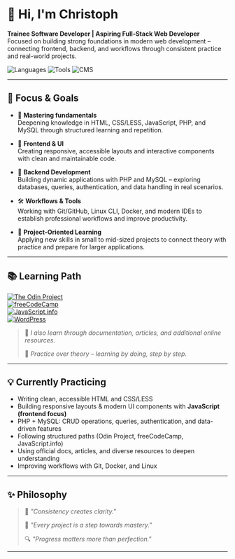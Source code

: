 # 👋 Hi, I'm Christoph

**Trainee Software Developer | Aspiring Full-Stack Web Developer**  
Focused on building strong foundations in modern web development – connecting frontend, backend, and workflows through consistent practice and real-world projects.

![Languages](https://img.shields.io/badge/code-HTML%20%7C%20CSS%2FLESS%20%7C%20JavaScript%20%7C%20PHP%20%7C%20MySQL-blue)
![Tools](https://img.shields.io/badge/tools-Git%2C%20GitHub%2C%20Docker%2C%20Linux%2C%20PHPStorm%2C%20VSCode-darkgrey)
![CMS](https://img.shields.io/badge/CMS-WordPress-lightgrey)

---

## 🚀 Focus & Goals

- 🧱 **Mastering fundamentals**  
  Deepening knowledge in HTML, CSS/LESS, JavaScript, PHP, and MySQL through structured learning and repetition.

- 🎨 **Frontend & UI**  
  Creating responsive, accessible layouts and interactive components with clean and maintainable code.

- 🔧 **Backend Development**  
  Building dynamic applications with PHP and MySQL – exploring databases, queries, authentication, and data handling in real scenarios.

- 🛠️ **Workflows & Tools**  
  Working with Git/GitHub, Linux CLI, Docker, and modern IDEs to establish professional workflows and improve productivity.

- 📂 **Project-Oriented Learning**  
  Applying new skills in small to mid-sized projects to connect theory with practice and prepare for larger applications.

---

## 📚 Learning Path

[![The Odin Project](https://img.shields.io/badge/The_Odin_Project-Full_Stack-1e4b7b?style=flat&logo=theodinproject&logoColor=white)](https://www.theodinproject.com)  
[![freeCodeCamp](https://img.shields.io/badge/freeCodeCamp-Full_Stack_Beta-0a0a23?style=flat&logo=freecodecamp&logoColor=white)](https://www.freecodecamp.org)  
[![JavaScript.info](https://img.shields.io/badge/JavaScript.info-Guide-f7df1e?style=flat&logo=javascript&logoColor=black)](https://javascript.info/)  
[![WordPress](https://img.shields.io/badge/WordPress-Development-21759b?style=flat&logo=wordpress&logoColor=white)](https://wordpress.org)  

> 📖 *I also learn through documentation, articles, and additional online resources.*  
>  
> 🧠 *Practice over theory – learning by doing, step by step.*  

---

## 💡 Currently Practicing

- Writing clean, accessible HTML and CSS/LESS  
- Building responsive layouts & modern UI components with **JavaScript (frontend focus)**  
- PHP + MySQL: CRUD operations, queries, authentication, and data-driven features  
- Following structured paths (Odin Project, freeCodeCamp, JavaScript.info)  
- Using official docs, articles, and diverse resources to deepen understanding  
- Improving workflows with Git, Docker, and Linux  

---

## ✨ Philosophy

> 🧩 *"Consistency creates clarity."*  
>  
> 🌱 *"Every project is a step towards mastery."*  
>  
> 🔍 *"Progress matters more than perfection."*  

---

